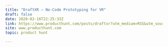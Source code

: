 ```yaml
---
title: "DraftXR — No-Code Prototyping for VR"
draft: false
date: 2020-02-16T22:25:33Z
link: https://www.producthunt.com/posts/draftxr?utm_medium=RSS&utm_source=hune
site: www.producthunt.com
topic: product hunt  

---
```

